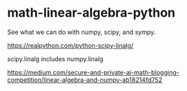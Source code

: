 # math-linear-algebra-python

See what we can do with numpy, scipy, and sympy.

https://realpython.com/python-scipy-linalg/

scipy.linalg includes numpy.linalg 


https://medium.com/secure-and-private-ai-math-blogging-competition/linear-algebra-and-numpy-ab18214fd752
